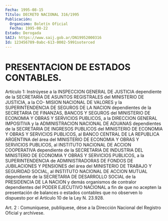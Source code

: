 ```yaml
---
Fecha: 1995-08-15
Título: DECRETO NACIONAL 316/1995
Publicación:
  Organismo: Boletín Oficial
  Fecha: 1995-08-22
Estado: Derogada
SAIJ: https://www.saij.gob.ar/DN19952000316
Id: 123456789-0abc-613-0002-5991soterced
---
```

# PRESENTACION DE ESTADOS CONTABLES.

<a id="1"></a>
Artículo  1:  Instrúyese  a  la  INSPECCION  GENERAL  DE JUSTICIA dependiente de la SECRETARIA DE ASUNTOS REGISTRALES  del MINISTERIO DE JUSTICIA, a la CO- MISION NACIONAL DE VALORES y la SUPERINTENDENCIA  DE  SEGUROS  DE  LA  NACION  dependientes  de la SECRETARIA DE FINANZAS, BANCOS Y SEGUROS del MINISTERIO DE ECONOMIA Y  OBRAS  Y SERVICIOS PUBLICOS, a la DIRECCION GENERAL IMPOSITIVA y la ADMINISTRACION NACIONAL DE ADUANAS dependientes de la SECRETARIA DE INGRESOS PUBLICOS del MINISTERIO DE ECONOMIA Y OBRAS Y SERVICIOS PUBLICOS, al  BANCO  CENTRAL DE LA REPUBLICA ARGENTINA del área del MINISTERIO DE ECONOMIA  Y  OBRAS Y SERVICIOS PUBLICOS, al INSTITUTO NACIONAL DE ACCION COOPERATIVA dependiente  de  la  SECRETARIA DE INDUSTRIA  DEL MINISTERIO DE ECONOMIA Y OBRAS Y SERVICIOS PUBLICOS, a la SUPERINTENDENCIA  de ADMINISTRADORAS DE FONDOS DE JUBILACIONES Y PENSIONES del área del  MINISTERIO DE TRABAJO Y SEGURIDAD SOCIAL, al INSTITUTO NACIONAL DE ACCION MUTUAL dependiente de la SECRETARIA DE  DESARROLLO  SOCIAL de la  PRESIDENCIA  DE  LA  NACION  y demás organismos de contralor dependientes del PODER EJECUTIVO NACIONAL a fin  de  que no acepten  la  presentación  de balances  o estados contables que no observen lo dispuesto por el Artículo 10 de la Ley N. 23.928.

<a id="2"></a>
Art. 2 : Comuníquese,  publíquese, dése a la Dirección Nacional del Registro Oficial y archívese.